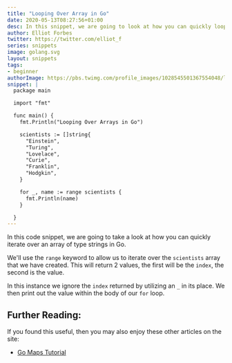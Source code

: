 ```yaml
---
title: "Looping Over Array in Go"
date: 2020-05-13T08:27:56+01:00
desc: In this snippet, we are going to look at how you can quickly loop over an array in Go
author: Elliot Forbes
twitter: https://twitter.com/elliot_f
series: snippets
image: golang.svg
layout: snippets
tags:
- beginner
authorImage: https://pbs.twimg.com/profile_images/1028545501367554048/lzr43cQv_400x400.jpg
snippet: |
  package main

  import "fmt"

  func main() {
    fmt.Println("Looping Over Arrays in Go")

    scientists := []string{
      "Einstein",
      "Turing",
      "Lovelace",
      "Curie",
      "Franklin",
      "Hodgkin",
    }

    for _, name := range scientists {
      fmt.Println(name)
    }

  }
---
```


In this code snippet, we are going to take a look at how you can quickly iterate over an array of type strings in Go.

We'll use the `range` keyword to allow us to iterate over the `scientists` array that we have created. This will return 2 values, the first will be the `index`, the second is the value. 

In this instance we ignore the `index` returned by utilizing an `_` in its place. We then print out the value within the body of our `for` loop.

## Further Reading:

If you found this useful, then you may also enjoy these other articles on the site:

* [Go Maps Tutorial](/golang/go-maps-tutorial/)